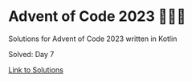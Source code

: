 # Advent of Code 2023 🎄🌟🎅
Solutions for Advent of Code 2023 written in Kotlin

Solved: Day 7

[Link to Solutions](https://github.com/patrick-elmquist/Advent-of-Code-2023/tree/main/src/main/kotlin)
